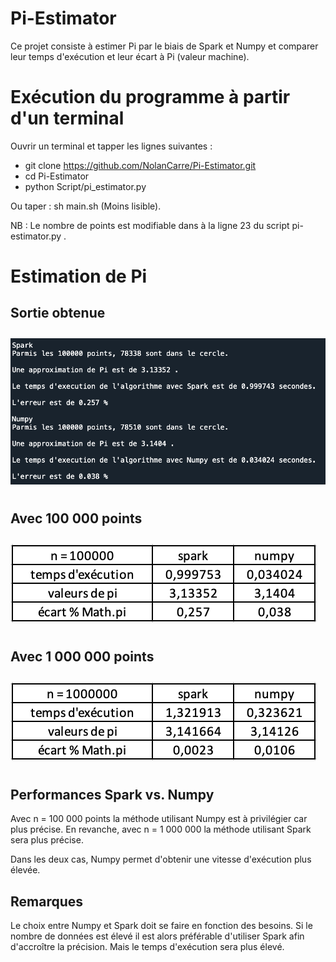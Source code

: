 # Pi-Estimator
Ce projet consiste à estimer Pi par le biais de Spark et Numpy et comparer leur temps d'exécution et leur écart à Pi (valeur machine).

# Exécution du programme à partir d'un terminal
  Ouvrir un terminal et tapper les lignes suivantes :
 - git clone https://github.com/NolanCarre/Pi-Estimator.git 
 - cd Pi-Estimator 
 - python Script/pi_estimator.py 
 
 Ou taper : sh main.sh (Moins lisible).
 
 NB : Le nombre de points est modifiable dans à la ligne 23 du script pi-estimator.py .
 
# Estimation de Pi
## Sortie obtenue
<img src="Output/Capture_output_spider.png" 
  style="float: center; margin-right: 10px; margin-top: 10px; margin-bottom: 10px;" />
  
## Avec 100 000 points
<img src="Output/tab_100000.png" 
  style="float: center; margin-right: 10px; margin-top: 10px; margin-bottom: 10px;" />

## Avec 1 000 000 points
<img src="Output/tab_1000000.png" 
  style="float: center; margin-right: 10px; margin-top: 10px; margin-bottom: 10px;" />
  
## Performances Spark vs. Numpy
Avec n = 100 000 points la méthode utilisant Numpy est à privilégier car plus précise.
En revanche, avec n = 1 000 000 la méthode utilisant Spark sera plus précise.

Dans les deux cas, Numpy permet d'obtenir une vitesse d'exécution plus élevée.

## Remarques
Le choix entre Numpy et Spark doit se faire en fonction des besoins. Si le nombre de données est élevé il est alors préférable d'utiliser Spark afin d'accroître la précision. Mais le temps d'exécution sera plus élevé.
